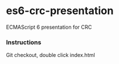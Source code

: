 # es6-crc-presentation
ECMAScript 6 presentation for CRC

### Instructions

Git checkout, double click index.html
